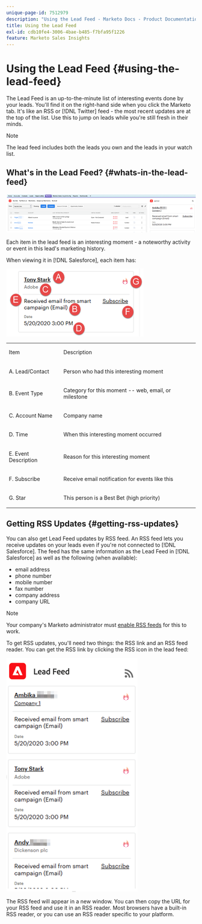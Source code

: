 ```yaml
---
unique-page-id: 7512979
description: "Using the Lead Feed - Marketo Docs - Product Documentation"
title: Using the Lead Feed
exl-id: cdb10fe4-3006-4bae-b485-f7bfa95f1226
feature: Marketo Sales Insights
---
```

# Using the Lead Feed {#using-the-lead-feed}

The Lead Feed is an up-to-the-minute list of interesting events done by your leads. You'll find it on the right-hand side when you click the Marketo tab. It's like an RSS or [!DNL Twitter] feed - the most recent updates are at the top of the list. Use this to jump on leads while you're still fresh in their minds.

>[!NOTE]
>
>The lead feed includes both the leads you own and the leads in your watch list.

## What's in the Lead Feed? {#whats-in-the-lead-feed}

![](assets/using-the-lead-feed-1.png)

Each item in the lead feed is an interesting moment - a noteworthy activity or event in this lead's marketing history.

When viewing it in [!DNL Salesforce], each item has:

![](assets/using-the-lead-feed-2.png)

<table>
 <colgroup>
  <col>
  <col>
 </colgroup>
 <tbody>
  <tr>
   <td><p>Item</p></td>
   <td><p>Description</p></td>
  </tr>
  <tr>
   <td><p>A. Lead/Contact</p></td>
   <td><p>Person who had this interesting moment</p></td>
  </tr>
  <tr>
   <td><p>B. Event Type</p></td>
   <td><p>Category for this moment -- web, email, or milestone</p></td>
  </tr>
  <tr>
   <td><p>C. Account Name</p></td>
   <td><p>Company name</p></td>
  </tr>
  <tr>
   <td><p>D. Time</p></td>
   <td><p>When this interesting moment occurred</p></td>
  </tr>
  <tr>
   <td><p>E. Event Description</p></td>
   <td><p>Reason for this interesting moment</p></td>
  </tr>
  <tr>
   <td><p>F. Subscribe</p></td>
   <td><p>Receive email notification for events like this</p></td>
  </tr>
  <tr>
   <td><p>G. Star</p></td>
   <td><p>This person is a Best Bet (high priority)</p></td>
  </tr>
 </tbody>
</table>

## Getting RSS Updates {#getting-rss-updates}

You can also get Lead Feed updates by RSS feed.  An RSS feed lets you receive updates on your leads even if you're not connected to [!DNL Salesforce]. The feed has the same information as the Lead Feed in [!DNL Salesforce] as well as the following (when available):

* email address
* phone number
* mobile number
* fax number
* company address
* company URL

>[!NOTE]
>
>Your company's Marketo administrator must [enable RSS feeds](/help/marketo/product-docs/marketo-sales-insight/msi-for-salesforce/features/msi-configuration-tab/enable-rss-for-sales-insight.md) for this to work.

To get RSS updates, you'll need two things: the RSS link and an RSS feed reader. You can get the RSS link by clicking the RSS icon in the lead feed:

![](assets/using-the-lead-feed-3.png)

The RSS feed will appear in a new window. You can then copy the URL for your RSS feed and use it in an RSS reader. Most browsers have a built-in RSS reader, or you can use an RSS reader specific to your platform.

